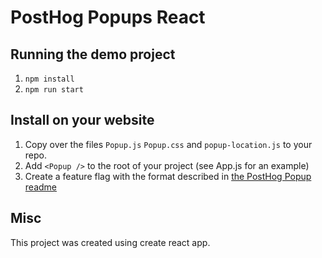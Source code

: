 # PostHog Popups React

## Running the demo project

1. `npm install`
2. `npm run start`

## Install on your website

1. Copy over the files `Popup.js` `Popup.css` and `popup-location.js` to your repo.
2. Add `<Popup />` to the root of your project (see App.js for an example)
3. Create a feature flag with the format described in [the PostHog Popup readme](../README.md)

## Misc

This project was created using create react app.
